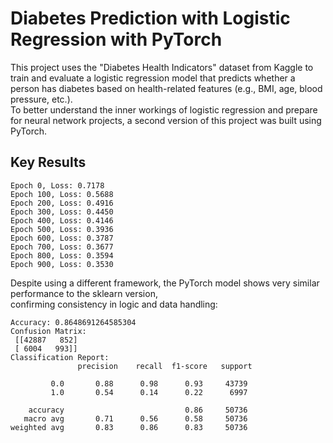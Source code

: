 # Diabetes Prediction with Logistic Regression with PyTorch

This project uses the "Diabetes Health Indicators" dataset from Kaggle to train and evaluate a logistic regression model that predicts whether a person has diabetes based on health-related features (e.g., BMI, age, blood pressure, etc.). \
To better understand the inner workings of logistic regression and prepare for neural network projects, a second version of this project was built using PyTorch.
##  Key Results

```text
Epoch 0, Loss: 0.7178
Epoch 100, Loss: 0.5688
Epoch 200, Loss: 0.4916
Epoch 300, Loss: 0.4450
Epoch 400, Loss: 0.4146
Epoch 500, Loss: 0.3936
Epoch 600, Loss: 0.3787
Epoch 700, Loss: 0.3677
Epoch 800, Loss: 0.3594
Epoch 900, Loss: 0.3530
```
Despite using a different framework, the PyTorch model shows very similar performance to the sklearn version, \
confirming consistency in logic and data handling: 

```text
Accuracy: 0.8648691264585304
Confusion Matrix:
 [[42887   852]
 [ 6004   993]]
Classification Report:
               precision    recall  f1-score   support

         0.0       0.88      0.98      0.93     43739
         1.0       0.54      0.14      0.22      6997

    accuracy                           0.86     50736
   macro avg       0.71      0.56      0.58     50736
weighted avg       0.83      0.86      0.83     50736
```
